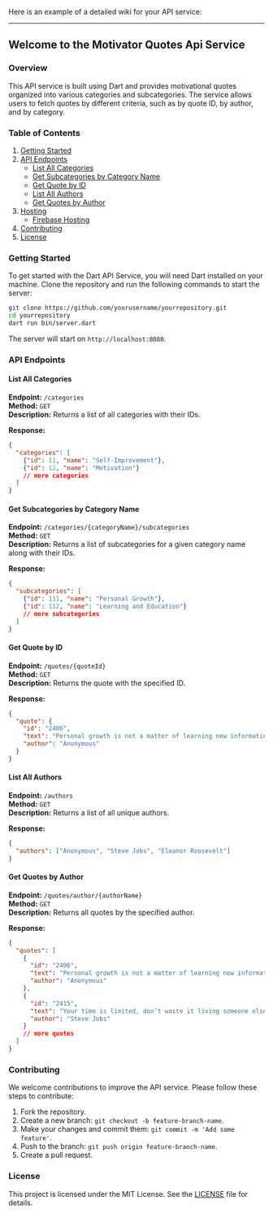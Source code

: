 Here is an example of a detailed wiki for your API service:

---

## Welcome to the Motivator Quotes Api Service 

### Overview
This API service is built using Dart and provides motivational quotes organized into various categories and subcategories. The service allows users to fetch quotes by different criteria, such as by quote ID, by author, and by category.

### Table of Contents
1. [Getting Started](#getting-started)
2. [API Endpoints](#api-endpoints)
    - [List All Categories](#list-all-categories)
    - [Get Subcategories by Category Name](#get-subcategories-by-category-name)
    - [Get Quote by ID](#get-quote-by-id)
    - [List All Authors](#list-all-authors)
    - [Get Quotes by Author](#get-quotes-by-author)
3. [Hosting](#hosting)
    - [Firebase Hosting](#firebase-hosting)
4. [Contributing](#contributing)
5. [License](#license)

### Getting Started
To get started with the Dart API Service, you will need Dart installed on your machine. Clone the repository and run the following commands to start the server:

```bash
git clone https://github.com/yourusername/yourrepository.git
cd yourrepository
dart run bin/server.dart
```

The server will start on `http://localhost:8080`.

### API Endpoints

#### List All Categories
**Endpoint:** `/categories`  
**Method:** `GET`  
**Description:** Returns a list of all categories with their IDs.

**Response:**
```json
{
  "categories": [
    {"id": 11, "name": "Self-Improvement"},
    {"id": 12, "name": "Motivation"}
    // more categories
  ]
}
```

#### Get Subcategories by Category Name
**Endpoint:** `/categories/{categoryName}/subcategories`  
**Method:** `GET`  
**Description:** Returns a list of subcategories for a given category name along with their IDs.

**Response:**
```json
{
  "subcategories": [
    {"id": 111, "name": "Personal Growth"},
    {"id": 112, "name": "Learning and Education"}
    // more subcategories
  ]
}
```

#### Get Quote by ID
**Endpoint:** `/quotes/{quoteId}`  
**Method:** `GET`  
**Description:** Returns the quote with the specified ID.

**Response:**
```json
{
  "quote": {
    "id": "2406",
    "text": "Personal growth is not a matter of learning new information but unlearning old limits.",
    "author": "Anonymous"
  }
}
```

#### List All Authors
**Endpoint:** `/authors`  
**Method:** `GET`  
**Description:** Returns a list of all unique authors.

**Response:**
```json
{
  "authors": ["Anonymous", "Steve Jobs", "Eleanor Roosevelt"]
}
```

#### Get Quotes by Author
**Endpoint:** `/quotes/author/{authorName}`  
**Method:** `GET`  
**Description:** Returns all quotes by the specified author.

**Response:**
```json
{
  "quotes": [
    {
      "id": "2406",
      "text": "Personal growth is not a matter of learning new information but unlearning old limits.",
      "author": "Anonymous"
    },
    {
      "id": "2415",
      "text": "Your time is limited, don’t waste it living someone else’s life.",
      "author": "Steve Jobs"
    }
    // more quotes
  ]
}
```



### Contributing
We welcome contributions to improve the API service. Please follow these steps to contribute:

1. Fork the repository.
2. Create a new branch: `git checkout -b feature-branch-name`.
3. Make your changes and commit them: `git commit -m 'Add some feature'`.
4. Push to the branch: `git push origin feature-branch-name`.
5. Create a pull request.

### License
This project is licensed under the MIT License. See the [LICENSE](LICENSE) file for details.

